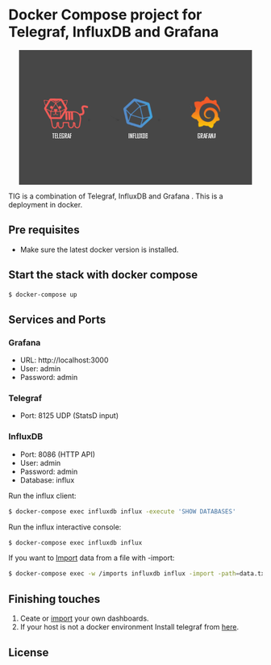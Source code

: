 # Docker Compose project for Telegraf, InfluxDB and Grafana

<p align="center">
    <img src="./example.png" alt="Image" style="display:block; margin:auto;">
</p>

TIG is a combination of Telegraf, InfluxDB and Grafana . This is a deployment in docker.

## Pre requisites

- Make sure the latest docker version is installed.


## Start the stack with docker compose

```bash
$ docker-compose up
```

## Services and Ports

### Grafana
- URL: http://localhost:3000 
- User: admin 
- Password: admin 

### Telegraf
- Port: 8125 UDP (StatsD input)

### InfluxDB
- Port: 8086 (HTTP API)
- User: admin 
- Password: admin 
- Database: influx


Run the influx client:

```bash
$ docker-compose exec influxdb influx -execute 'SHOW DATABASES'
```

Run the influx interactive console:

```bash
$ docker-compose exec influxdb influx
```

If you want to [Import](https://docs.influxdata.com/influxdb/v1.8/tools/shell/#import-data-from-a-file-with-import) data from a file with -import:

```bash
$ docker-compose exec -w /imports influxdb influx -import -path=data.txt -precision=s
```

## Finishing touches
1. Ceate or [import](https://grafana.com/grafana/dashboards/) your own dashboards.
2. If your host is not a docker environment Install telegraf from [here](https://docs.influxdata.com/telegraf/v1.21/introduction/installation/).


## License